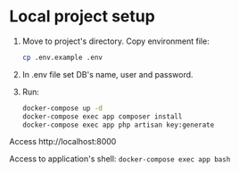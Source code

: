 # Local project setup

1. Move to project's directory. Copy environment file:
    ```bash
    cp .env.example .env
    ```
   
2. In .env file set DB's name, user and password.

3. Run:
    ```bash
    docker-compose up -d
    docker-compose exec app composer install
    docker-compose exec app php artisan key:generate
    ```

Access http://localhost:8000

Access to application's shell:
    ```
    docker-compose exec app bash
    ```